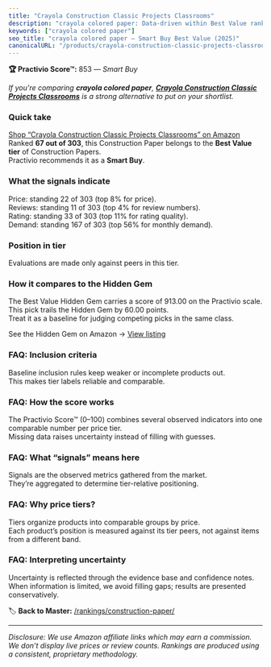 ```yaml
---
title: "Crayola Construction Classic Projects Classrooms"
description: "crayola colored paper: Data-driven within Best Value ranking using the Practivio Score™. Positioned by quality, value, demand, findability, momentum."
keywords: ["crayola colored paper"]
seo_title: "crayola colored paper — Smart Buy Best Value (2025)"
canonicalURL: "/products/crayola-construction-classic-projects-classrooms-B003W0PBR2/"
---
```


**🏆 Practivio Score™:** 853 — _Smart Buy_


*If you're comparing **crayola colored paper**, **[Crayola Construction Classic Projects Classrooms](https://www.amazon.com/dp/B003W0PBR2?tag=practivio-20)** is a strong alternative to put on your shortlist.*
### Quick take
[Shop “Crayola Construction Classic Projects Classrooms” on Amazon](https://www.amazon.com/dp/B003W0PBR2?tag=practivio-20)
Ranked **67 out of 303**, this Construction Paper belongs to the **Best Value tier** of Construction Papers.  
Practivio recommends it as a **Smart Buy**.

### What the signals indicate
Price: standing 22 of 303 (top 8% for price).  
Reviews: standing 11 of 303 (top 4% for review numbers).  
Rating: standing 33 of 303 (top 11% for rating quality).  
Demand: standing 167 of 303 (top 56% for monthly demand).

### Position in tier
Evaluations are made only against peers in this tier.

### How it compares to the Hidden Gem
The Best Value Hidden Gem carries a score of 913.00 on the Practivio scale.  
This pick trails the Hidden Gem by 60.00 points.  
Treat it as a baseline for judging competing picks in the same class.  

See the Hidden Gem on Amazon → [View listing](https://www.amazon.com/dp/B01LX0UJBN?tag=practivio-20)

### FAQ: Inclusion criteria
Baseline inclusion rules keep weaker or incomplete products out.  
This makes tier labels reliable and comparable.

### FAQ: How the score works
The Practivio Score™ (0–100) combines several observed indicators into one comparable number per price tier.  
Missing data raises uncertainty instead of filling with guesses.

### FAQ: What “signals” means here
Signals are the observed metrics gathered from the market.  
They’re aggregated to determine tier-relative positioning.

### FAQ: Why price tiers?
Tiers organize products into comparable groups by price.  
Each product’s position is measured against its tier peers, not against items from a different band.

### FAQ: Interpreting uncertainty
Uncertainty is reflected through the evidence base and confidence notes.  
When information is limited, we avoid filling gaps; results are presented conservatively.


🏷️ **Back to Master:** [/rankings/construction-paper/](/rankings/construction-paper/)

---
_Disclosure: We use Amazon affiliate links which may earn a commission. We don’t display live prices or review counts. Rankings are produced using a consistent, proprietary methodology._
